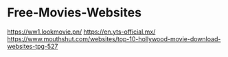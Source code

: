 # Free-Movies-Websites
https://ww1.lookmovie.pn/
https://en.yts-official.mx/
https://www.mouthshut.com/websites/top-10-hollywood-movie-download-websites-tpg-527

